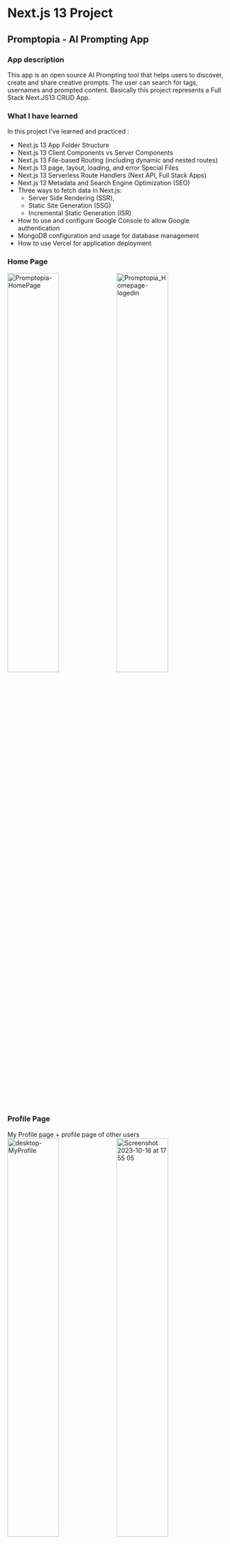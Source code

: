 # Next.js 13 Project
## Promptopia - AI Prompting App
### App description
This app is an open source AI Prompting tool that helps users to discover, create and share creative prompts. The user can search for tags, usernames and prompted content. Basically this project represents a Full Stack Next.JS13 CRUD App.

### What I have learned
In this project I've learned and practiced :
* Next.js 13 App Folder Structure
* Next.js 13 Client Components vs Server Components
* Next.js 13 File-based Routing (including dynamic and nested routes)
* Next.js 13 page, layout, loading, and error Special Files
* Next.js 13 Serverless Route Handlers (Next API, Full Stack Apps)
* Next.js 13 Metadata and Search Engine Optimization (SEO)
* Three ways to fetch data in Next.js:
  - Server Side Rendering (SSR),
  - Static Site Generation (SSG)
  - Incremental Static Generation (ISR)
* How to use and configure Google Console to allow Google authentication
* MongoDB configuration and usage for database management
* How to use Vercel for application deployment 

### Home Page
<img width="48%" alt="Promptopia-HomePage" src="https://github.com/ciubiadi/Promptopia/assets/46215033/502a4ce6-529e-4ba4-a712-6662b4866585">   <img width="48%" alt="Promptopia_Homepage-logedin" src="https://github.com/ciubiadi/Promptopia/assets/46215033/f9f1e734-3570-4b93-9ef4-69200e860f0a">

### Profile Page
My Profile page + profile page of other users
<img width="48%" alt="desktop-MyProfile" src="https://github.com/ciubiadi/Promptopia/assets/46215033/f4dc2ba4-2b34-4c93-b680-7b9489ecdd3a">   <img width="48%" alt="Screenshot 2023-10-16 at 17 55 05" src="https://github.com/ciubiadi/Promptopia/assets/46215033/5dd515a9-9920-4a4a-9c11-c3a2aec26068">

### Confirm Deletion and Edit Page
<img width="48%" alt="desktop-ConfirmDeletion" src="https://github.com/ciubiadi/Promptopia/assets/46215033/e4ee496f-5c50-4143-a656-762384acc0ff">   <img width="48%" alt="Desktop-EditPost" src="https://github.com/ciubiadi/Promptopia/assets/46215033/89a0caf7-5f23-4eba-856b-6ab420ddac0d">

### Create Post and Live Search of prompts
<img width="48%" alt="Screenshot 2023-10-16 at 17 57 04" src="https://github.com/ciubiadi/Promptopia/assets/46215033/5552fca2-8fc9-4c4c-8654-829e8b115337">   <img width="48%" alt="desktop-CreatePost" src="https://github.com/ciubiadi/Promptopia/assets/46215033/08233f46-0c47-486a-b571-5e3398ab3416">

### Mobile view
<img width="100%" alt="Mobile Page" src="https://github.com/ciubiadi/Promptopia/assets/46215033/b0fb4af3-2c3b-471e-ba62-e730b8a465fd">
